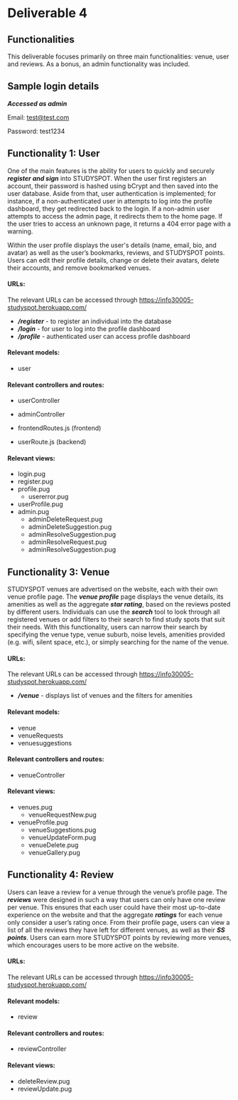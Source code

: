 # Deliverable 4

## Functionalities
This deliverable focuses primarily on three main functionalities: venue, user and reviews. As a bonus, an admin functionality was included. 

## Sample login details
***Accessed as admin***

Email: test@test.com

Password: test1234


## Functionality 1: User
One of the main features is the ability for users to quickly and securely ***register and sign*** into STUDYSPOT. 
When the user first registers an account, their password is hashed using bCrypt and then saved into the user database. 
Aside from that, user authentication is implemented; for instance, if a non-authenticated user in attempts to log into the profile dashboard, they get redirected back to the login. 
If a non-admin user attempts to access the admin page, it redirects them to the home page. If the user tries to access an unknown page, it returns a 404 error page with a warning.

Within the user profile displays the user's details (name, email, bio, and avatar) as well as the user’s bookmarks, reviews, and STUDYSPOT points. 
Users can edit their profile details, change or delete their avatars, delete their accounts, and remove bookmarked venues.

#### URLs:

The relevant URLs can be accessed through https://info30005-studyspot.herokuapp.com/

- ***/register*** - to register an individual into the database
- ***/login*** - for user to log into the profile dashboard
- ***/profile*** - authenticated user can access profile dashboard 

#### Relevant models:
- user

#### Relevant controllers and routes:
- userController
- adminController


- frontendRoutes.js (frontend)
- userRoute.js (backend)

#### Relevant views:

- login.pug
- register.pug
- profile.pug
     - usererror.pug
- userProfile.pug
- admin.pug
     - adminDeleteRequest.pug
     - adminDeleteSuggestion.pug
     - adminResolveSuggestion.pug
     - adminResolveRequest.pug
     - adminResolveSuggestion.pug
        
## Functionality 3: Venue
STUDYSPOT venues are advertised on the website, each with their own venue profile page.
The ***venue profile*** page displays the venue details, its amenities as well as the aggregate ***star rating***, based on the reviews posted by different users.
Individuals can use the ***search*** tool to look through all registered venues or add filters to their search to find study spots that suit their needs.
With this functionality, users can narrow their search by specifying the venue type, venue suburb, noise levels, amenities provided (e.g. wifi, silent space, etc.), or simply searching for the name of the venue.


#### URLs:

The relevant URLs can be accessed through https://info30005-studyspot.herokuapp.com/
- ***/venue*** - displays list of venues and the filters for amenities 

#### Relevant models:
- venue
- venueRequests
- venuesuggestions

#### Relevant controllers and routes:
- venueController

#### Relevant views:
- venues.pug
    - venueRequestNew.pug
- venueProfile.pug
    - venueSuggestions.pug
    - venueUpdateForm.pug
    - venueDelete.pug
    - venueGallery.pug


## Functionality 4: Review
Users can leave a review for a venue through the venue’s profile page. 
The ***reviews*** were designed in such a way that users can only have one review per venue.
This ensures that each user could have their most up-to-date experience on the website and that the aggregate ***ratings*** for each venue only consider a user’s rating once.
From their profile page, users can view a list of all the reviews they have left for different venues, as well as their ***SS points***.
Users can earn more STUDYSPOT points by reviewing more venues, which encourages users to be more active on the website.

#### URLs:
The relevant URLs can be accessed through https://info30005-studyspot.herokuapp.com/


#### Relevant models:
- review

#### Relevant controllers and routes:
- reviewController

#### Relevant views:
- deleteReview.pug
- reviewUpdate.pug
